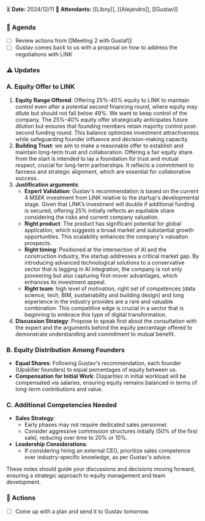 ⏳ **Date:** 2024/12/11
👩 **Attendants:** [[Libny]], [[Alejandro]], [[Gustav]]

### 📃 Agenda

- [ ] Review actions from [[Meeting 2 with Gustaf]]
- [ ] Gustav comes back to us with a proposal on how to address the negotiations with LINK

### ⚠️ Updates

### A. Equity Offer to LINK

1. **Equity Range Offered**: Offering 25%-40% equity to LINK to maintain control even after a potential second financing round, where equity may dilute but should not fall below 49%. We want to keep control of the company. The 25%-40% equity offer strategically anticipates future dilution but ensures that founding members retain majority control post-second funding round. This balance optimizes investment attractiveness while safeguarding founder influence and decision-making capacity.
2. **Building Trust**: we aim to make a reasonable offer to establish and maintain long-term trust and collaboration. Offering a fair equity share from the start is intended to lay a foundation for trust and mutual respect, crucial for long-term partnerships. It reflects a commitment to fairness and strategic alignment, which are essential for collaborative success.
4. **Justification arguments**: 
	- **Expert Validation**: Gustav's recommendation is based on the current 4 MSEK investment from LINK relative to the startup's developmental stage. Given that LINK’s investment will double if additional funding is secured, offering 25% initially reflects an equitable share considering the risks and current company valuation.
	- **Right product**: The product has significant potential for global application, which suggests a broad market and substantial growth opportunities. This scalability enhances the company's valuation prospects.
	- **Right timing**: Positioned at the intersection of AI and the construction industry, the startup addresses a critical market gap. By introducing advanced technological solutions to a conservative sector that is lagging in AI integration, the company is not only pioneering but also capturing first-mover advantages, which enhances its investment appeal.
	- **Right team**: high level of motivation, right set of competences (data science, tech, BIM, sustainability and building design) and long experience in the industry provides are a rare and valuable combination. This competitive edge is crucial in a sector that is beginning to embrace this type of digital transformation.
5. **Discussion Strategy**: Propose to speak first about the consultation with the expert and the arguments behind the equity percentage offered to demonstrate understanding and commitment to mutual benefit.

### B. Equity Distribution Among Founders

- **Equal Shares**: Following Gustav's recommendation, each founder (Upskiller founders) to equal percentages of equity between us.
- **Compensation for Initial Work**: Disparities in initial workload will be compensated via salaries, ensuring equity remains balanced in terms of long-term contributions and value.

### C. Additional Competencies Needed

- **Sales Strategy**:
    - Early phases may not require dedicated sales personnel.
    - Consider aggressive commission structures initially (50% of the first sale), reducing over time to 20% or 10%.
- **Leadership Considerations**:
    - If considering hiring an external CEO, prioritize sales competence over industry-specific knowledge, as per Gustav's advice.

These notes should guide your discussions and decisions moving forward, ensuring a strategic approach to equity management and team development.

### 🚀 Actions

- [ ] Come up with a plan and send it to Gustav tomorrow. 